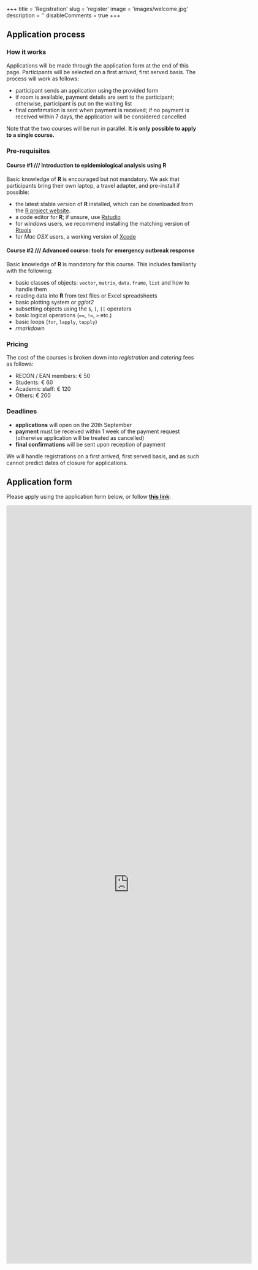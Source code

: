 +++
title = 'Registration'
slug = 'register'
image = 'images/welcome.jpg'
description = ''
disableComments = true
+++



## Application process

### How it works

Applications will be made through the application form at the end of this
page. Participants will be selected on a first arrived, first served basis. The
process will work as follows:

* participant sends an application using the provided form
* if room is available, payment details are sent to the participant; otherwise,
  participant is put on the waiting list
* final confirmation is sent when payment is received; if no payment is received
  within 7 days, the application will be considered cancelled


Note that the two courses will be run in parallel. **It is only possible to apply
to a single course.**


### Pre-requisites

#### Course #1 /// Introduction to epidemiological analysis using R

Basic knowledge of **R** is encouraged but not mandatory. We ask that
participants bring their own laptop, a travel adapter, and pre-install if possible: 

* the latest stable version of **R** installed, which can be downloaded from the
[R project website](https://www.r-project.org/).
* a code editor for **R**; if unsure, use
  [Rstudio](https://www.rstudio.com/products/rstudio/download/)
* for *windows* users, we recommend installing the matching version of
  [Rtools](https://cran.r-project.org/bin/windows/Rtools/)
* for *Mac OSX* users, a working version of
  [Xcode](https://apps.apple.com/us/app/xcode/id497799835?ls=1&mt=12)



#### Course #2 /// Advanced course: tools for emergency outbreak response

Basic knowledge of **R** is mandatory for this course. This includes familiarity
with the following:

* basic classes of objects: `vector`, `matrix`, `data.frame`, `list` and how to
  handle them
* reading data into **R** from text files or Excel spreadsheets
* basic plotting system or *gglot2*
* subsetting objects using the `$`, `[`, `[[` operators
* basic logical operations (`==`, `!=`, `>` etc.)
* basic loops (`for`, `lapply`, `tapply`)
* *rmarkdown*




### Pricing

The cost of the courses is broken down into *registration* and *catering* fees as
follows:

* RECON / EAN members: &euro; 50
* Students: &euro; 60
* Academic staff: &euro; 120
* Others: &euro; 200



### Deadlines

* **applications** will open on the 20th September
* **payment** must be received within 1 week of the payment request (otherwise
  application will be treated as cancelled)
* **final confirmations** will be sent upon reception of payment

We will handle registrations on a first arrived, first served basis, and as such
cannot predict dates of closure for applications.



## Application form

Please apply using the application form below, or follow [**this link**](https://docs.google.com/forms/d/e/1FAIpQLScjiSvL0ADQCErm4ofVkDMwUbtAMUjXuThcy8X5o_0pgxt22g/viewform?usp=sf_link):


<iframe
src="https://docs.google.com/forms/d/e/1FAIpQLScjiSvL0ADQCErm4ofVkDMwUbtAMUjXuThcy8X5o_0pgxt22g/viewform?embedded=true"
width="640" height="1978" frameborder="0" marginheight="0"
marginwidth="0">Loading…</iframe>
